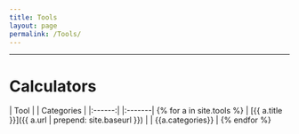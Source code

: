 ```yaml
---
title: Tools
layout: page
permalink: /Tools/
---
```


----
# Calculators

| Tool | |  Categories |
|:------:| |:-------|
{% for a in site.tools %} | [{{ a.title }}]({{ a.url | prepend: site.baseurl }}) | | {{a.categories}} |
{% endfor %}

